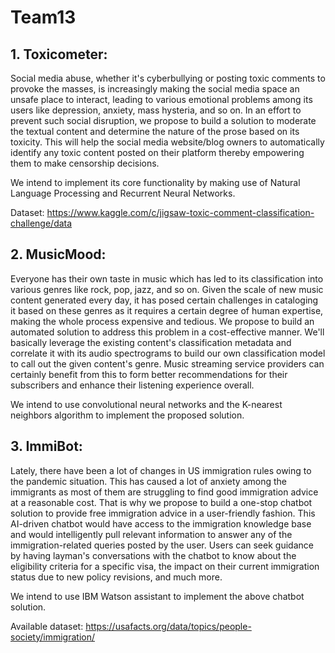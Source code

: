 # Team13


## 1. Toxicometer:
  Social media abuse, whether it's cyberbullying or posting toxic comments to provoke the masses, is increasingly making the social media space an unsafe place to interact, leading to various emotional problems among its users like depression, anxiety, mass hysteria, and so on. In an effort to prevent such social disruption, we propose to build a solution to moderate the textual content and determine the nature of the prose based on its toxicity. This will help the social media website/blog owners to automatically identify any toxic content posted on their platform thereby empowering them to make censorship decisions.
  
  We intend to implement its core functionality by making use of Natural Language Processing and Recurrent Neural Networks.
  
  Dataset: https://www.kaggle.com/c/jigsaw-toxic-comment-classification-challenge/data


## 2. MusicMood:
  Everyone has their own taste in music which has led to its classification into various genres like rock, pop, jazz, and so on. Given the scale of new music content generated every day, it has posed certain challenges in cataloging it based on these genres as it requires a certain degree of human expertise, making the whole process expensive and tedious. We propose to build an automated solution to address this problem in a cost-effective manner. We'll basically leverage the existing content's classification metadata and correlate it with its audio spectrograms to build our own classification model to call out the given content's genre. Music streaming service providers can certainly benefit from this to form better recommendations for their subscribers and enhance their listening experience overall.
  
  We intend to use convolutional neural networks and the K-nearest neighbors algorithm to implement the proposed solution.
    
    
## 3. ImmiBot:
  Lately, there have been a lot of changes in US immigration rules owing to the pandemic situation. This has caused a lot of anxiety among the immigrants as most of them are struggling to find good immigration advice at a reasonable cost. That is why we propose to build a one-stop chatbot solution to provide free immigration advice in a user-friendly fashion. This AI-driven chatbot would have access to the immigration knowledge base and would intelligently pull relevant information to answer any of the immigration-related queries posted by the user. Users can seek guidance by having layman's conversations with the chatbot to know about the eligibility criteria for a specific visa, the impact on their current immigration status due to new policy revisions, and much more.
  
  We intend to use IBM Watson assistant to implement the above chatbot solution.

Available dataset: https://usafacts.org/data/topics/people-society/immigration/

